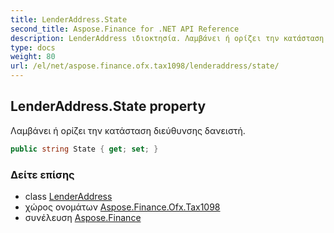 ```yaml
---
title: LenderAddress.State
second_title: Aspose.Finance for .NET API Reference
description: LenderAddress ιδιοκτησία. Λαμβάνει ή ορίζει την κατάσταση διεύθυνσης δανειστή.
type: docs
weight: 80
url: /el/net/aspose.finance.ofx.tax1098/lenderaddress/state/
---
```

## LenderAddress.State property

Λαμβάνει ή ορίζει την κατάσταση διεύθυνσης δανειστή.

```csharp
public string State { get; set; }
```

### Δείτε επίσης

* class [LenderAddress](../)
* χώρος ονομάτων [Aspose.Finance.Ofx.Tax1098](../../lenderaddress/)
* συνέλευση [Aspose.Finance](../../../)


